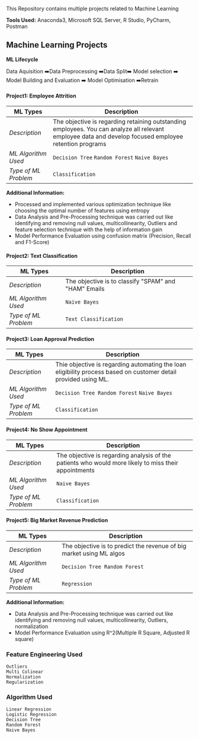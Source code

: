 
This Repository contains multiple projects related to Machine Learning

<b>Tools Used:</b> Anaconda3, Microsoft SQL Server, R Studio, PyCharm, Postman

## Machine Learning Projects

<b>ML Lifecycle</b>

Data Aquisition :arrow_right:Data Preprocessing :arrow_right:Data Split:arrow_right: Model selection :arrow_right: Model Building and Evaluation :arrow_right: Model Optimisation :arrow_right:Retrain 

#### Project1: Employee Attrition

| ML Types | Description |
| --- | --- |
| *Description* | The objective is regarding retaining outstanding employees. You can analyze all relevant employee data and develop focused employee retention programs |
| *ML Algorithm Used* | `Decision Tree` `Random Forest` `Naive Bayes` |
| *Type of ML Problem* | `Classification` |

<b>Additional Information:</b><br>
* Processed and implemented various optimization technique like choosing the optimal number of features using entropy
* Data Analysis and Pre-Processing technique was carried out like identifying and removing null values, multicollinearity, Outliers and feature selection technique 
  with the help of information gain 
*	Model Performance Evaluation using confusion matrix (Precision, Recall and F1-Score)

#### Project2: Text Classification

| ML Types | Description |
| --- | --- |
| *Description* | The objective is to classify "SPAM" and "HAM" Emails |
| *ML Algorithm Used* | `Naive Bayes` |
| *Type of ML Problem* | `Text Classification` |

#### Project3: Loan Approval Prediction

| ML Types | Description |
| --- | --- |
| *Description* | Thie objective is regarding automating the loan eligibility process based on customer detail provided using ML. |
| *ML Algorithm Used* | `Decision Tree Random Forest` `Naive Bayes` |
| *Type of ML Problem* | `Classification` |

#### Project4: No Show Appointment

| ML Types | Description |
| --- | --- |
| *Description* | The objective is regarding analysis of the patients who would more likely to miss their appointments |
| *ML Algorithm Used* | `Naive Bayes` |
| *Type of ML Problem* | `Classification` |

#### Project5: Big Market Revenue Prediction

| ML Types | Description |
| --- | --- |
| *Description* | The objective is to predict the revenue of big market using ML algos |
| *ML Algorithm Used* | `Decision Tree Random Forest` |
| *Type of ML Problem* | `Regression` |

<b>Additional Information:</b><br>
* Data Analysis and Pre-Processing technique was carried out like identifying and removing null values, multicollinearity, Outliers, normalization
*	Model Performance Evaluation using R^2(Multiple R Square, Adjusted R square)



### Feature Engineering Used
`Outliers`<br>
`Multi Colinear`<br>
`Normalization`<br>
`Regularization`<br>

### Algorithm Used
`Linear Regression`<br>
`Logistic Regression`<br>
`Decision Tree`<br>
`Random Forest`<br>
`Naive Bayes`<br>
